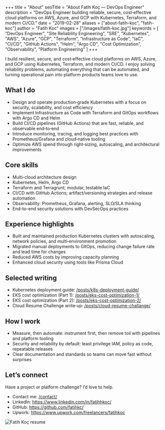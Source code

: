 +++
title = "About"
seoTitle = "About Fatih Koç — DevOps Engineer"
description = "DevOps Engineer building reliable, secure, cost‑effective cloud platforms on AWS, Azure, and GCP with Kubernetes, Terraform, and modern CI/CD."
date = "2019-02-28"
aliases = ["about-fatih-koc", "fatih-koc"]
author = "Fatih Koc"
images = ["/images/fatih-koc.jpg"]
keywords = [
  "DevOps Engineer",
  "Site Reliability Engineering",
  "SRE",
  "Kubernetes",
  "AWS",
  "Azure",
  "GCP",
  "Terraform",
  "Infrastructure as Code",
  "IaC",
  "CI/CD",
  "GitHub Actions",
  "Helm",
  "Argo CD",
  "Cost Optimization",
  "Observability",
  "Platform Engineering"
]
+++

I build resilient, secure, and cost‑effective cloud platforms on AWS, Azure, and GCP using Kubernetes, Terraform, and modern CI/CD. I enjoy solving reliability problems, automating everything that can be automated, and turning operational pain into platform products teams love to use.

## What I do

- Design and operate production‑grade Kubernetes with a focus on security, scalability, and cost efficiency
- Implement Infrastructure as Code with Terraform and GitOps workflows with Argo CD and Helm
- Build CI/CD pipelines (GitHub Actions) that are fast, reliable, and observable end‑to‑end
- Introduce monitoring, tracing, and logging best practices with Prometheus/Grafana and cloud‑native tooling
- Optimize AWS spend through right‑sizing, autoscaling, and architectural improvements

## Core skills

- Multi-cloud architecture design
- Kubernetes, Helm, Argo CD
- Terraform and Terragrunt; modular, testable IaC
- CI/CD with GitHub Actions; artifact/versioning strategies and release automation
- Observability: Prometheus, Grafana, alerting, SLO/SLA thinking
- End-to-end security solutions with DevSecOps practices

## Experience highlights

- Built and maintained production Kubernetes clusters with autoscaling, network policies, and multi‑environment promotion
- Migrated manual deployments to GitOps, reducing change failure rate and lead time for changes
- Reduced AWS costs by improving capacity planning
- Enhanced cloud security using tools like Prisma Cloud

## Selected writing

- Kubernetes deployment guide: [/posts/k8s-deployment-guide/](/posts/k8s-deployment-guide/)
- EKS cost optimization (Part 1): [/posts/eks-cost-optimization-1/](/posts/eks-cost-optimization-1/)
- EKS cost optimization (Part 2): [/posts/eks-cost-optimization-2/](/posts/eks-cost-optimization-2/)
- Cloud Resume Challenge write‑up: [/posts/cloud-resume-challange/](/posts/cloud-resume-challange/)

## How I work

- Measure, then automate: instrument first, then remove toil with pipelines and platform tooling
- Security and reliability by default: least privilege IAM, policy as code, repeatable releases
- Clear documentation and standards so teams can move fast without surprises

## Let’s connect

Have a project or platform challenge? I’d love to help.

- Contact me: [/contact/](/contact/)
- LinkedIn: https://www.linkedin.com/in/fatihhkoc/
- GitHub: https://github.com/fatihkc/
- Upwork: https://www.upwork.com/freelancers/fatihkoc

![Fatih Koç resume](/images/fatih-koc-resume.jpeg)